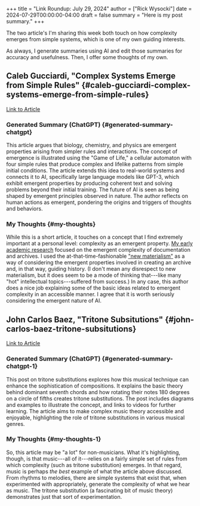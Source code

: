 +++
title = "Link Roundup: July 29, 2024"
author = ["Rick Wysocki"]
date = 2024-07-29T00:00:00-04:00
draft = false
summary = "Here is my post summary."
+++

The two article's I'm sharing this week both touch on how complexity
emerges from simple systems, which is one of my own guiding interests.

As always, I generate summaries using AI and edit those summaries for
accuracy and usefulness. Then, I offer some thoughts of my own.


## Caleb Gucciardi, "Complex Systems Emerge from Simple Rules" {#caleb-gucciardi-complex-systems-emerge-from-simple-rules}

[Link
to Article](https://tecnica.substack.com/p/complex-systems-emerge-from-simple)


### Generated Summary (ChatGPT) {#generated-summary-chatgpt}

This article argues that biology, chemistry, and physics are emergent
properties arising from simpler rules and interactions. The concept of
emergence is illustrated using the "Game of Life," a cellular automaton
with four simple rules that produce complex and lifelike patterns from
simple initial conditions. The article extends this idea to real-world
systems and connects it to AI, specifically large language models like
GPT-3, which exhibit emergent properties by producing coherent text and
solving problems beyond their initial training. The future of AI is seen
as being shaped by emergent principles observed in nature. The author
reflects on human actions as emergent, pondering the origins and
triggers of thoughts and behaviors.


### My Thoughts {#my-thoughts}

While this is a short article, it touches on a concept that I find
extremely important at a personal level: complexity as an emergent
property.
[My
early academic research](https://www.tandfonline.com/doi/abs/10.1080/07350198.2020.1727101) focused on the emergent complexity of
documentation and archives. I used the at-that-time-fashionable
["new materialism"](https://en.wikipedia.org/wiki/New_materialism) as
a way of considering the emergent properties involved in creating an
archive and, in that way, guiding history. (I don't mean any disrespect
to new materialism, but it does seem to be a mode of thinking
that---like many "hot" intellectual topics---suffered from success.) In
any case, this author does a nice job explaining some of the basic ideas
related to emergent complexity in an accessible manner. I agree that it
is worth seriously considering the emergent nature of AI.


## John Carlos Baez, "Tritone Subsitutions" {#john-carlos-baez-tritone-subsitutions}

[Link
to Article](https://johncarlosbaez.wordpress.com/2024/07/27/tritone-substitutions/)


### Generated Summary (ChatGPT) {#generated-summary-chatgpt-1}

This post on tritone substitutions explores how this musical technique
can enhance the sophistication of compositions. It explains the basic
theory behind dominant seventh chords and how rotating their notes 180
degrees on a circle of fifths creates tritone substitutions. The post
includes diagrams and examples to illustrate the concept, and links to
videos for further learning. The article aims to make complex music
theory accessible and enjoyable, highlighting the role of tritone
substitutions in various musical genres.


### My Thoughts {#my-thoughts-1}

So, this article may be "a lot" for non-musicians. What it's
highlighting, though, is that music---all of it---relies on a fairly
simple set of rules from which complexity (such as tritone substitution)
emerges. In that regard, music is perhaps _the best_ example of what the
article above discussed. From rhythms to melodies, there are simple
systems that exist that, when experimented with appropriately, generate
the complexity of what we hear as music. The tritone substitution (a
fascinating bit of music theory) demonstrates just that sort of
experimentation.
